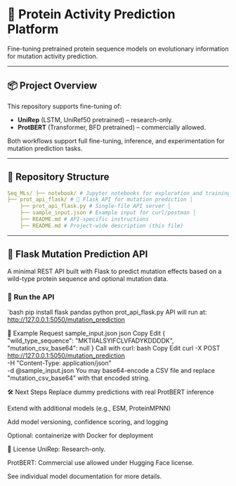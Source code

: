 # 🧬 Protein Activity Prediction Platform

Fine-tuning pretrained protein sequence models on evolutionary information for mutation activity prediction.

---

## 📦 Project Overview

This repository supports fine-tuning of:

- **UniRep** (LSTM, UniRef50 pretrained) – research-only.
- **ProtBERT** (Transformer, BFD pretrained) – commercially allowed.

Both workflows support full fine-tuning, inference, and experimentation for mutation prediction tasks.

---

## 📁 Repository Structure

```yaml
Seq_MLs/ ├── notebook/ # Jupyter notebooks for exploration and training 
├── prot_api_flask/ # 🧠 Flask API for mutation prediction │ 
	├── prot_api_flask.py # Single-file API server │ 
	├── sample_input.json # Example input for curl/postman │ 
	├── README.md # API-specific instructions 
	├── README.md # Project-wide description (this file)
```

---

## 🚀 Flask Mutation Prediction API

A minimal REST API built with Flask to predict mutation effects based on a wild-type protein sequence and optional mutation data.

### 🔧 Run the API

`bash
pip install flask pandas
python prot_api_flask.py
API will run at:
http://127.0.0.1:5050/mutation_prediction

📡 Example Request
sample_input.json
json
Copy
Edit
{
  "wild_type_sequence": "MKTIIALSYIFCLVFADYKDDDDK",
  "mutation_csv_base64": null
}
Call with curl:
bash
Copy
Edit
curl -X POST http://127.0.0.1:5050/mutation_prediction \
  -H "Content-Type: application/json" \
  -d @sample_input.json
You may base64-encode a CSV file and replace "mutation_csv_base64" with that encoded string.

🛠️ Next Steps
Replace dummy predictions with real ProtBERT inference

Extend with additional models (e.g., ESM, ProteinMPNN)

Add model versioning, confidence scoring, and logging

Optional: containerize with Docker for deployment

📄 License
UniRep: Research-only.

ProtBERT: Commercial use allowed under Hugging Face license.

See individual model documentation for more details.

